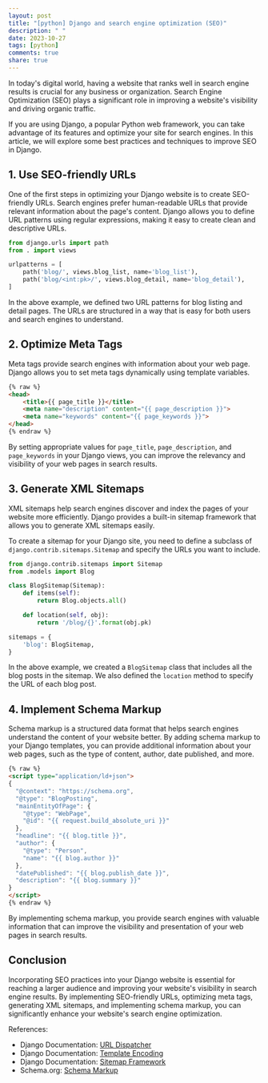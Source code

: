 ```yaml
---
layout: post
title: "[python] Django and search engine optimization (SEO)"
description: " "
date: 2023-10-27
tags: [python]
comments: true
share: true
---
```


In today's digital world, having a website that ranks well in search engine results is crucial for any business or organization. Search Engine Optimization (SEO) plays a significant role in improving a website's visibility and driving organic traffic. 

If you are using Django, a popular Python web framework, you can take advantage of its features and optimize your site for search engines. In this article, we will explore some best practices and techniques to improve SEO in Django.

## 1. Use SEO-friendly URLs

One of the first steps in optimizing your Django website is to create SEO-friendly URLs. Search engines prefer human-readable URLs that provide relevant information about the page's content. Django allows you to define URL patterns using regular expressions, making it easy to create clean and descriptive URLs.

```python
from django.urls import path
from . import views

urlpatterns = [
    path('blog/', views.blog_list, name='blog_list'),
    path('blog/<int:pk>/', views.blog_detail, name='blog_detail'),
]
```

In the above example, we defined two URL patterns for blog listing and detail pages. The URLs are structured in a way that is easy for both users and search engines to understand.

## 2. Optimize Meta Tags

Meta tags provide search engines with information about your web page. Django allows you to set meta tags dynamically using template variables.

```html
{% raw %}
<head>
    <title>{{ page_title }}</title>
    <meta name="description" content="{{ page_description }}">
    <meta name="keywords" content="{{ page_keywords }}">
</head>
{% endraw %}
```

By setting appropriate values for `page_title`, `page_description`, and `page_keywords` in your Django views, you can improve the relevancy and visibility of your web pages in search results.

## 3. Generate XML Sitemaps

XML sitemaps help search engines discover and index the pages of your website more efficiently. Django provides a built-in sitemap framework that allows you to generate XML sitemaps easily.

To create a sitemap for your Django site, you need to define a subclass of `django.contrib.sitemaps.Sitemap` and specify the URLs you want to include.

```python
from django.contrib.sitemaps import Sitemap
from .models import Blog

class BlogSitemap(Sitemap):
    def items(self):
        return Blog.objects.all()

    def location(self, obj):
        return '/blog/{}'.format(obj.pk)

sitemaps = {
    'blog': BlogSitemap,
}
```

In the above example, we created a `BlogSitemap` class that includes all the blog posts in the sitemap. We also defined the `location` method to specify the URL of each blog post.

## 4. Implement Schema Markup

Schema markup is a structured data format that helps search engines understand the content of your website better. By adding schema markup to your Django templates, you can provide additional information about your web pages, such as the type of content, author, date published, and more.

```html
{% raw %}
<script type="application/ld+json">
{
  "@context": "https://schema.org",
  "@type": "BlogPosting",
  "mainEntityOfPage": {
    "@type": "WebPage",
    "@id": "{{ request.build_absolute_uri }}"
  },
  "headline": "{{ blog.title }}",
  "author": {
    "@type": "Person",
    "name": "{{ blog.author }}"
  },
  "datePublished": "{{ blog.publish_date }}",
  "description": "{{ blog.summary }}"
}
</script>
{% endraw %}
```

By implementing schema markup, you provide search engines with valuable information that can improve the visibility and presentation of your web pages in search results.

## Conclusion

Incorporating SEO practices into your Django website is essential for reaching a larger audience and improving your website's visibility in search engine results. By implementing SEO-friendly URLs, optimizing meta tags, generating XML sitemaps, and implementing schema markup, you can significantly enhance your website's search engine optimization.

References:
- Django Documentation: [URL Dispatcher](https://docs.djangoproject.com/en/3.2/topics/http/urls/)
- Django Documentation: [Template Encoding](https://docs.djangoproject.com/en/3.2/topics/templates/#template-encoding)
- Django Documentation: [Sitemap Framework](https://docs.djangoproject.com/en/3.2/ref/contrib/sitemaps/)
- Schema.org: [Schema Markup](https://schema.org/docs/gs.html)